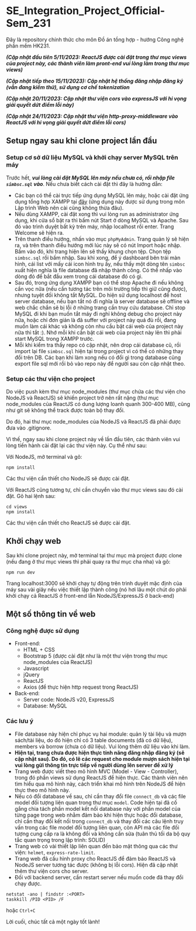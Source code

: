 # SE_Integration_Project_Official-Sem_231
Đây là repository chính thức cho môn Đồ án tồng hợp - hướng Công nghệ phần mềm HK231.

***(Cập nhật đầu tiên 5/11/2023: ReactJS được cài đặt trong thư mục views của project này, các thành viên làm pront-end vui lòng làm trong thư mục views)***

***(Cập nhật tiếp theo 15/11/2023): Cập nhật hệ thống đăng nhập đăng ký (vẫn đang kiểm thử), sử dụng cơ chế tokenization***

***(Cập nhật 20/11/2023: Cập nhật thư viện cors vào expressJS với hi vọng giải quyết dứt điểm lỗi này)***

***(Cập nhật 24/11/2023: Cập nhật thư viện http-proxy-middleware vào ReactJS với hi vọng giải quyết dứt điểm lỗi cors)***

## Setup ngay sau khi clone project lần đầu
### Setup cơ sở dữ liệu MySQL và khởi chạy server MySQL trên máy
Trước hết, ***vui lòng cài đặt MySQL lên máy nếu chưa có, rồi nhập file `simbsc.sql` vào***. Nếu chưa biết cách cài đặt thì đây là hướng dẫn:
- Các bạn có thể cài trực tiếp ứng dụng MySQL lên máy, hoặc cài đặt ứng dụng tổng hợp XAMPP tại [đây](https://www.apachefriends.org/download.html) (ứng dụng này được sử dụng trong môn Lập trình Web nên cài cũng không thừa đâu).
- Nếu dùng XAMPP, cài đặt xong thì vui lòng run as administrator ứng dụng, khi cửa sổ bật ra thì bấm nút Start ở dòng MySQL và Apache. Sau đó vào trình duyệt bất kỳ trên máy, nhập localhost rồi enter. Trang Welcome sẽ hiện ra.
- Trên thanh điều hướng, nhấn vào mục `phpMyAdmin`. Trang quản lý sẽ hiện ra, và trên thanh điều hướng mới lúc này sẽ có nút Import hoặc nhập. Bấm vào đó, khi trang hiện lên sẽ thấy khung chọn tệp. Chọn tệp `simbsc.sql` rồi bấm nhập. Sau khi xong, để ý dashboard bên trái màn hình, cái list với mấy cái icon hình trụ ấy, nếu thấy một dòng tên `simbsc` xuất hiện nghĩa là file database đã nhập thành công. Có thể nhấp vào dòng đó để bắt đầu xem trong cái database đó có gì.
- Sau đó, trong ứng dụng XAMPP bạn có thể stop Apache đi nếu không cần vọc nữa (nếu cần tương tác trên môi trường tiếp thì giữ cũng được), nhưng tuyệt đối không tắt MySQL. Do hiện sử dụng localhost để host server database, nếu bạn tắt nó đi nghĩa là server database sẽ offline và web chắc chắn sẽ bị lỗi ở những trang cần truy cứu database. Chỉ stop MySQL đi khi bạn muốn tắt máy đi nghỉ không debug cho project này nữa, hoặc chỉ đơn giản là đã suffer với project này quá đủ rồi, đang muốn làm cái khác và không còn nhu cầu bật cái web của project này nữa thì tắt :). Nhớ mỗi khi cần bật cái web của project này lên thì phải start MySQL trong XAMPP trước.
- Mỗi khi kiểm tra thấy repo có cập nhật, nên drop cái database cũ, rồi import lại file `simbsc.sql` hiện tại trong project vì có thể có những thay đổi trên DB. Các bạn khi làm xong nếu có đổi gì trong database cũng export file sql mới rồi bỏ vào repo này để người sau còn cập nhật theo.
### Setup các thư viện cho project
Do việc push kèm thư mục node_modules (thư mục chứa các thư viện cho NodeJS và ReactJS) sẽ khiến project trở nên rất nặng (thư mục node_modules của ReactJS có dung lượng loanh quanh 300-400 MB), cũng như git sẽ không thể track được toàn bộ thay đổi.

Do đó, hai thư mục node_modules của NodeJS và ReactJS đã phải được đưa vào .gitignore.

Vì thế, ngay sau khi clone project này về lần đầu tiên, các thành viên vui lòng tiến hành cài đặt lại các thư viện này. Cụ thể như sau:

Với NodeJS, mở terminal và gõ:
```
npm install
```
Các thư viện cần thiết cho NodeJS sẽ được cài đặt.

Với ReactJS cũng tương tự, chỉ cần chuyển vào thư mục views sau đó cài đặt. Gõ hai lệnh sau:
```
cd views
npm install
```
Các thư viện cần thiết cho ReactJS sẽ được cài đặt.

## Khởi chạy web
Sau khi clone project này, mở terminal tại thư mục mà project được clone (nếu đang ở thư mục views thì phải quay ra thư mục cha nha) và gõ:
```
npm run dev
```
Trang localhost:3000 sẽ khởi chạy tự động trên trình duyệt mặc định của máy sau vài giây nếu việc thiết lập thành công (nó hơi lâu một chút do phải khởi chạy cả ReactJS ở front-end lẫn NodeJS/ExpressJS ở back-end)

## Một số thông tin về web
### Công nghệ được sử dụng
- Front-end:
    - HTML + CSS
    - Bootstrap 5 (được cài đặt như là một thư viện trong thư mục node_modules của ReactJS)
    - Javascript
    - jQuery
    - ReactJS
    - Axios (để thực hiện http request trong ReactJS)
- Back-end:
    - Server code: NodeJS v20, ExpressJS
    - Database: MySQL

### Các lưu ý
- File database này hiện chỉ phục vụ hai module: quản lý tài liệu và mượn sách/tài liệu, do đó hiện chỉ có 3 table documents (đã có dữ liệu), members và borrow (chưa có dữ liệu). Vui lòng thêm dữ liệu vào khi làm. 
- **Hiện tại, trang chưa được hiện thực tính năng đăng nhập đăng ký (sẽ cập nhật sau). Do đó, có lẽ các request cho module mượn sách hiện tại vui lòng gừi thông tin trực tiếp về người dùng lên server đề xử lý**
- Trang web được viết theo mô hình MVC (Model - View - Controller), trong đó phần views sử dụng ReactJS để hiện thực. Các thành viên nên tìm hiểu qua mô hình này, cách triển khai mô hình trên NodeJS để hiện thực theo mô hình này.
- Nếu có đổi database về sau, chỉ cần thay đổi file `connect_db` và các file model đối tượng liên quan trong thư mục `model`. Code hiện tại đã cố gắng chia tách phần model kết nối database này với phần model của từng page trong web nhằm đảm bảo khi hiện thực hoặc đổi database, chỉ cần thay đổi kết nối trong `connect_db` và thay đổi các câu lệnh truy vấn trong các file model đối tượng liên quan, còn API mà các file đối tượng cung cấp ra là không đổi và không cần sửa (tuân thủ tối da bộ quy tắc quan trọng trong lập trình: SOLID)
- Trang web có vài thiết lập liên quan đến bảo mật thông qua các thư viện: `helmet`, `express-rate-limit`.
- Trang web đã cấu hình proxy cho ReactJS để đảm bảo ReactJS và NodeJS server tương tác được (không bị lỗi cors). Hiện đã cập nhật thêm thư viện cors cho server.
- Đối với backend server, cần restart server nếu muốn code đã thay đổi chạy được.
```
netstat -ano | findstr :<PORT>
taskkill /PID <PID> /F
```
hoặc ```Ctrl+C```

Lời cuối, chúc tất cả một ngày tốt lành!
